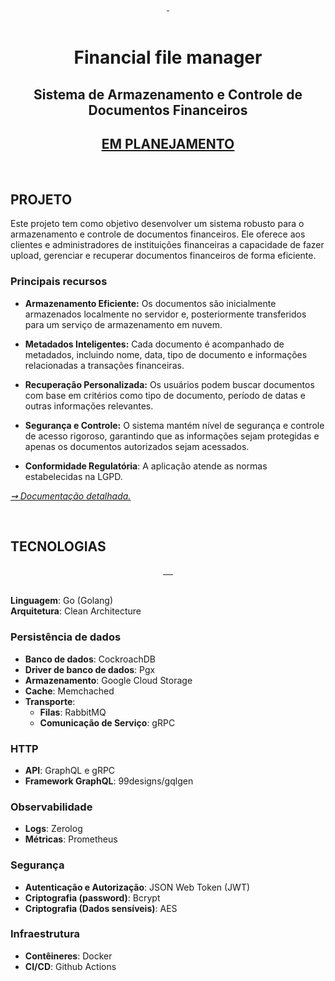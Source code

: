 <div align="center">
<a href="#projeto" target="_blank">
    <img align="center" src="https://img.shields.io/badge/-Projeto-05122A?style=flat&logo=" alt=""/>
  </a> 
 <a href="#tecnologias">
     <img align="center" src="https://img.shields.io/badge/-Tecnologias-05122A?style=flat&logo=Tecnologias" alt=""/>  
</a>       
</div>

<br>

<div align="center">

# Financial file manager
## Sistema de Armazenamento e Controle de Documentos Financeiros

## <u>EM PLANEJAMENTO</u>

</div>

<br>

## PROJETO

Este projeto tem como objetivo desenvolver um sistema robusto para o armazenamento e controle de documentos financeiros. Ele oferece aos clientes e administradores de instituições financeiras a capacidade de fazer upload, gerenciar e recuperar documentos financeiros de forma eficiente.

### Principais recursos

- **Armazenamento Eficiente:** Os documentos são inicialmente armazenados localmente no servidor e, posteriormente transferidos para um serviço de armazenamento em nuvem.

- **Metadados Inteligentes:** Cada documento é acompanhado de metadados, incluindo nome, data, tipo de documento e informações relacionadas a transações financeiras.

- **Recuperação Personalizada:** Os usuários podem buscar documentos com base em critérios como tipo de documento, período de datas e outras informações relevantes.

- **Segurança e Controle:** O sistema mantém nível de segurança e controle de acesso rigoroso, garantindo que as informações sejam protegidas e apenas os documentos autorizados sejam acessados.

-  **Conformidade Regulatória**: A aplicação atende as normas estabelecidas na LGPD.

*<a href="./docs/doc-funcional.md"> ⇝ <u>Documentação detalhada.</u> </a>*

<br>

## TECNOLOGIAS

<div align="center">
<a href="#persistência-de-dados" target="_blank">
    <img align="center" src="https://img.shields.io/badge/-Persistência de dados-05122A?style=flat&logo=" alt=""/>
  </a> 
 <a href="#http">
     <img align="center" src="https://img.shields.io/badge/-HTTP-05122A?style=flat&logo=Tecnologias" alt=""/>  
</a>   
 <a href="#observabilidade">
     <img align="center" src="https://img.shields.io/badge/-Observabilidade-05122A?style=flat&logo=Tecnologias" alt=""/>  
</a>      
 <a href="#segurança">
     <img align="center" src="https://img.shields.io/badge/-Segurança-05122A?style=flat&logo=Tecnologias" alt=""/>  
</a>     
 <a href="#infraestrutura">
     <img align="center" src="https://img.shields.io/badge/-Infraestrutura-05122A?style=flat&logo=Tecnologias" alt=""/>  
</a>       
</div>

<br>

**Linguagem**: Go (Golang) <br>
**Arquitetura**: Clean Architecture <br>

### Persistência de dados

- **Banco de dados**: CockroachDB 
- **Driver de banco de dados**: Pgx 
- **Armazenamento**: Google Cloud Storage
- **Cache**: Memchached
- **Transporte**: 
  - **Filas**: RabbitMQ 
  - **Comunicação de Serviço**: gRPC

### HTTP

- **API**: GraphQL e gRPC 
- **Framework GraphQL**: 99designs/gqlgen

### Observabilidade

- **Logs**: Zerolog 
- **Métricas**: Prometheus 

### Segurança

- **Autenticação e Autorização**: JSON Web Token (JWT)
- **Criptografia (password)**: Bcrypt
- **Criptografia (Dados sensíveis)**: AES

### Infraestrutura

- **Contêineres**: Docker
- **CI/CD**: Github Actions



